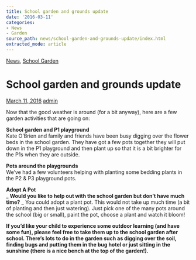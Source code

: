```yaml
---
title: School garden and grounds update
date: '2016-03-11'
categories:
- News
- Garden
source_path: news/school-garden-and-grounds-update/index.html
extracted_mode: article
---
```

[News](/news/), [School Garden](category/garden/)

# School garden and grounds update

[March 11, 2016](/news/school-garden-and-grounds-update/) [admin](author/admin/)

Now that the good weather is around (for a bit anyway), here are a few garden activities that are going on:

**School garden and P1 playground**  
Kate O’Brien and family and friends have been busy digging over the flower beds in the school garden. They have got a few pots together they will put down in the P1 playground and then plant up so that it is a bit brighter for the P1s when they are outside.

**Pots around the playgrounds**  
We’ve had a few volunteers helping with planting some bedding plants in the P2 & P3 playground pots.

**Adopt A Pot**  
_ **Would you like to help out with the school garden but don’t have much time?** _ You could adopt a plant pot. This would not take up much time (a bit of planting and then just watering). Just pick one of the many pots around the school (big or small), paint the pot, choose a plant and watch it bloom!

**If you’d like your child to experience some outdoor learning (and have some fun), please feel free to take them up to the school garden after school. There’s lots to do in the garden such as digging over the soil, finding bugs and putting them in the bug hotel or just sitting in the sunshine (there is a nice bench at the top of the garden!).**
